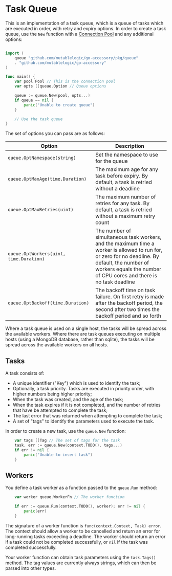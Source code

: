 
# Task Queue

This is an implementation of a task queue, which is a queue of tasks which are executed in order, with retry and expiry options. In order to create a task queue, use the `New` function with a [Connection Pool](../pool) and any additional options:

```go

import (
    queue "github.com/mutablelogic/go-accessory/pkg/queue"
    . "github.com/mutablelogic/go-accessory"
)

func main() {
    var pool Pool // This is the connection pool
    var opts []queue.Option // Queue options

    queue := queue.New(pool, opts...)
    if queue == nil {
        panic("Unable to create queue")
    }

    // Use the task queue
}
```

The set of options you can pass are as follows:

| Option | Description |
|--------|-------------|
| `queue.OptNamespace(string)` | Set the namespace to use for the queue |
| `queue.OptMaxAge(time.Duration)` | The maximum age for any task before expiry. By default, a task is retried without a deadline |
| `queue.OptMaxRetries(uint)` | The maximum number of retries for any task. By default, a task is retried without a maximum retry count |
| `queue.OptWorkers(uint, time.Duration)` | The number of simultaneous task workers, and the maximum time a worker is allowed to run for, or zero for no deadline. By default, the number of workers equals the number of CPU cores and there is no task deadline |
| `queue.OptBackoff(time.Duration)` | The backoff time on task failure. On first retry is made after the backoff period, the second after two times the backoff period and so forth |

Where a task queue is used on a single host, the tasks will be spread across the available workers. Where there are task queues executing on multiple hosts (using a MongoDB database, rather than sqlite), the tasks will be spread across the available workers on all hosts.

## Tasks

A task consists of:

  * A unique identifier ("Key") which is used to identify the task;
  * Optionally, a task priority. Tasks are executed in priority order, with
    higher numbers being higher priority;
  * When the task was created, and the age of the task;
  * When the task expires if it is not completed, and the number of retries
    that have be attempted to complete the task;
  * The last error that was returned when attempting to complete the task;
  * A set of "tags" to identify the parameters used to execute the task.

In order to create a new task, use the `queue.New` function:

```go
    var tags []Tag // The set of tags for the task
    task, err := queue.New(context.TODO(), tags...)
    if err != nil {
        panic("Unable to insert task")
    }
```

## Workers

You define a task worker as a function passed to the `queue.Run` method:

```go
    var worker queue.WorkerFn // The worker function

    if err := queue.Run(context.TODO(), worker); err != nil {
        panic(err)
    }
```

The signature of a worker function is `func(context.Context, Task) error`. The context should allow a worker to be cancelled and return an error for long-running tasks exceeding a deadline. The worker should return an error if a task could not be completed successfully, or `nil` if the task was completed successfully.

Your worker function can obtain task parameters using the `task.Tags()` method. The tag values are currently always strings, which can then be parsed into other types.


